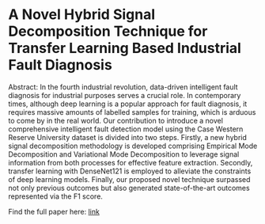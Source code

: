 # A Novel Hybrid Signal Decomposition Technique for Transfer Learning Based Industrial Fault Diagnosis

Abstract: In the fourth industrial revolution, data-driven intelligent fault diagnosis for industrial purposes serves a crucial role. In contemporary times, although deep learning is a popular approach for fault diagnosis, it requires massive amounts of labelled samples for training, which is arduous to come by in the real world. Our contribution to introduce a novel comprehensive intelligent fault detection model using the Case Western Reserve University dataset is divided into two steps. Firstly, a new hybrid signal decomposition methodology is developed comprising Empirical Mode Decomposition and Variational Mode Decomposition to leverage signal information from both processes for effective feature extraction. Secondly, transfer learning with DenseNet121 is employed to alleviate the constraints of deep learning models. Finally, our proposed novel technique surpassed not only previous outcomes but also generated state-of-the-art outcomes represented via the F1 score.

Find the full paper here: [link](http://aetic.theiaer.org/archive/v5/v5n4/p4.html) 

